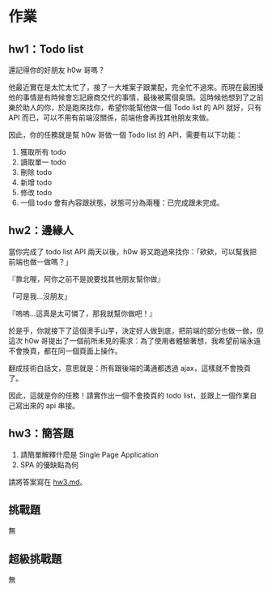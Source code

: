 # 作業

## hw1：Todo list

還記得你的好朋友 h0w 哥嗎？

他最近實在是太忙太忙了，接了一大堆案子跟業配，完全忙不過來。而現在最困擾他的事情是有時候會忘記廠商交代的事情，最後被罵個臭頭。這時候他想到了之前樂於助人的你，於是跑來找你，希望你能幫他做一個 Todo list 的 API 就好，只有 API 而已，可以不用有前端沒關係，前端他會再找其他朋友來做。

因此，你的任務就是幫 h0w 哥做一個 Todo list 的 API，需要有以下功能：

1. 獲取所有 todo
2. 讀取單一 todo
3. 刪除 todo
4. 新增 todo
5. 修改 todo
6. 一個 todo 會有內容跟狀態，狀態可分為兩種：已完成跟未完成。

## hw2：邊緣人

當你完成了 todo list API 兩天以後，h0w 哥又跑過來找你：「欸欸，可以幫我把前端也做一做嗎？」
  
『靠北喔，阿你之前不是說要找其他朋友幫你做』
  
「可是我...沒朋友」
  
『嗚嗚...這真是太可憐了，那我就幫你做吧！』

於是乎，你就接下了這個燙手山芋，決定好人做到底，把前端的部分也做一做，但這次 h0w 哥提出了一個前所未見的需求：為了使用者體驗著想，我希望前端永遠不會換頁，都在同一個頁面上操作。

翻成技術白話文，意思就是：所有跟後端的溝通都透過 ajax，這樣就不會換頁了。

因此，這就是你的任務！請實作出一個不會換頁的 todo list，並跟上一個作業自己寫出來的 api 串接。

## hw3：簡答題

1. 請簡單解釋什麼是 Single Page Application
2. SPA 的優缺點為何

請將答案寫在 [hw3.md](hw3.md)。

## 挑戰題

無


## 超級挑戰題

無

